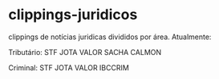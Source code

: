# clippings-juridicos

clippings de notícias juridicas divididos por área. Atualmente:

Tributário:
STF
JOTA
VALOR
SACHA CALMON

Criminal:
STF
JOTA
VALOR
IBCCRIM
